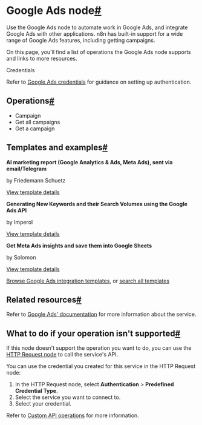[](https://github.com/n8n-io/n8n-docs/edit/main/docs/integrations/builtin/app-nodes/n8n-nodes-base.googleads.md "Edit this page")

# Google Ads node[#](#google-ads-node "Permanent link")

Use the Google Ads node to automate work in Google Ads, and integrate Google Ads with other applications. n8n has built-in support for a wide range of Google Ads features, including getting campaigns.

On this page, you'll find a list of operations the Google Ads node supports and links to more resources.

Credentials

Refer to [Google Ads credentials](../../credentials/google/) for guidance on setting up authentication.

## Operations[#](#operations "Permanent link")

*   Campaign
*   Get all campaigns
*   Get a campaign

## Templates and examples[#](#templates-and-examples "Permanent link")

**AI marketing report (Google Analytics & Ads, Meta Ads), sent via email/Telegram**

by Friedemann Schuetz

[View template details](https://n8n.io/workflows/2783-ai-marketing-report-google-analytics-and-ads-meta-ads-sent-via-emailtelegram/)

**Generating New Keywords and their Search Volumes using the Google Ads API**

by Imperol

[View template details](https://n8n.io/workflows/2695-generating-new-keywords-and-their-search-volumes-using-the-google-ads-api/)

**Get Meta Ads insights and save them into Google Sheets**

by Solomon

[View template details](https://n8n.io/workflows/2714-get-meta-ads-insights-and-save-them-into-google-sheets/)

[Browse Google Ads integration templates](https://n8n.io/integrations/google-ads/), or [search all templates](https://n8n.io/workflows/)

## Related resources[#](#related-resources "Permanent link")

Refer to [Google Ads' documentation](https://developers.google.com/google-ads/api/docs/start) for more information about the service.

## What to do if your operation isn't supported[#](#what-to-do-if-your-operation-isnt-supported "Permanent link")

If this node doesn't support the operation you want to do, you can use the [HTTP Request node](../../core-nodes/n8n-nodes-base.httprequest/) to call the service's API.

You can use the credential you created for this service in the HTTP Request node:

1.  In the HTTP Request node, select **Authentication** > **Predefined Credential Type**.
2.  Select the service you want to connect to.
3.  Select your credential.

Refer to [Custom API operations](../../../custom-operations/) for more information.